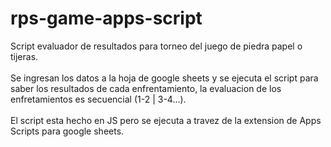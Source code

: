 # rps-game-apps-script
Script evaluador de resultados para torneo del juego de piedra papel o tijeras.<br><br>
Se ingresan los datos a la hoja de google sheets y se ejecuta el script para saber los resultados de cada enfrentamiento, la evaluacion de los enfretamientos
es secuencial (1-2 | 3-4...).<br><br>
El script esta hecho en JS pero se ejecuta a travez de la extension de Apps Scripts para google sheets.
